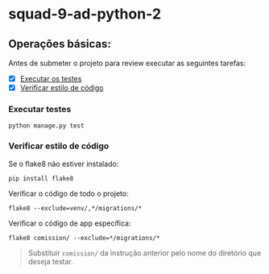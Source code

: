 # squad-9-ad-python-2

## Operações básicas:

Antes de submeter o projeto para review executar as seguintes tarefas:

- [x] [Executar os testes](#executar-testes)
- [x] [Verificar estilo de código](#verificar-estilo-de-código)

### Executar testes

```python manage.py test```

### Verificar estilo de código

Se o flake8 não estiver instalado:

```pip install flake8```

Verificar o código de todo o projeto:

```flake8 --exclude=venv/,*/migrations/*```

Verificar o código de app específica:

```flake8 comission/ --exclude=*/migrations/*```

> Substituir `comission/` da instrução anterior pelo nome do diretório que deseja testar.
